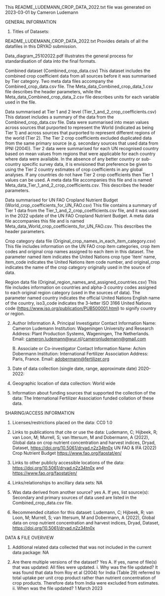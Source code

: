 This README_LUDEMANN_CROP_DATA_2022.txt file was generated on 2023-03-01 by Cameron Ludemann

GENERAL INFORMATION

1. Titles of Datasets: 

README_LUDEMANN_CROP_DATA_2022.txt
Provides details of all the datafiles in this DRYAD submission.

Data_diagram_25102022.pdf
Illustrates the general process for standardisation of data into the final formats.

Combined dataset (Combined_crop_data.csv)
This dataset includes the combined crop coefficient data from all sources before it was summarised by Tier category. Two meta data files accompany the Combined_crop_data.csv file. The Meta_data_Combined_crop_data_1.csv file describes the header parameters, while the Meta_data_Combined_crop_data_2.csv file describes units for each variable used in the file.

Data summarised at Tier 1 and 2 level (Tier_1_and_2_crop_coefficients.csv) 
This dataset includes a summary of the data from the Combined_crop_data.csv file. Data were summarised into mean values across sources that purported to represent the World (indicated as being Tier 1) and across sources that purported to represent different regions of the world (Tier 2). The Tier 2 crop coefficients excluded duplicated data from the same primary source (e.g. secondary sources that used data from IPNI (2004)). Tier 2 data were summarised for each UN recognised country based on mean values from regions that were applicable for each country where data were available. In the absence of any better country or sub-country specific survey data, it is envisioned that preference be given to using the Tier 2 country estimates of crop coefficients in any global analyses. If any countries do not have Tier 2 crop coefficients then Tier 1 values can be used.
A meta data file accompanies this file and is named Meta_data_Tier_1_and_2_crop_coefficients.csv. This describes the header parameters.

Data summarised for UN FAO Cropland Nutrient Budget (World_crop_coefficients_for_UN_FAO.csv)
This file contains a summary of Tier 1 data from the Tier_1_and_2_crop_coefficients.csv file, and it was used in the 2022 update of the UN FAO Cropland Nutrient Budget.  A meta data file accompanies this file and is named Meta_data_World_crop_coefficients_for_UN_FAO.csv. This describes the header parameters.

Crop category data file (Original_crop_names_in_each_item_category.csv)
This file includes information on the UN FAO crop item categories, crop item codes and original crop names assigned to each item in this dataset. The parameter named item indicates the United Nations crop type ‘item’ name, item_code indicates the United Nations item code number, and original_crop  indicates the name of the crop category originally used in the source of data.

Region data file (Original_region_names_and_assigned_countries.csv)
This file includes information on countries and alpha-3 country codes assigned to each original region category (used in the sources of data). The parameter named country indicates the official United Nations English name of the country, iso3_code indicates the 3-letter ISO 3166 United Nations code (https://www.iso.org/publication/PUB500001.html) to signify country or region.

2. Author Information
	A. Principal Investigator Contact Information
		Name: Cameron Ludemann
		Institution: Wageningen University and Research
		Address: Plant Production Systems, Wageningen, The Netherlands. 
		Email: cameron.ludemann@wur.nl/cameronludemann@gmail.com

	B. Associate or Co-investigator Contact Information
		Name: Achim Dobermann
		Institution: International Fertilizer Association
		Address: Paris, France.
		Email: adobermann@fertilizer.org


3. Date of data collection (single date, range, approximate date)   2020-2022: 

4. Geographic location of data collection: World wide

5. Information about funding sources that supported the collection of the data: The International Fertilizer Association funded collation of these data.


SHARING/ACCESS INFORMATION

1. Licenses/restrictions placed on the data: CC0 1.0

2. Links to publications that cite or use the data:
Ludemann, C; Hijbeek, R; van Loon, M; Murrell, S; van Ittersum, M and Dobermann, A (2022), Global data on crop nutrient concentration and harvest indices, Dryad, Dataset, https://doi.org/10.5061/dryad.n2z34tn0x
UN FAO & IFA (2022) Crop Nutrient Budget https://www.fao.org/faostat/en/

3. Links to other publicly accessible locations of the data: https://doi.org/10.5061/dryad.n2z34tn0x and https://www.fao.org/faostat/en/

4. Links/relationships to ancillary data sets: NA

5. Was data derived from another source? yes
	A. If yes, list source(s): 
Secondary and primary sources of data used are listed in the Combined_crop_data.csv file. 


6. Recommended citation for this dataset: 
Ludemann, C; Hijbeek, R; van Loon, M; Murrell, S; van Ittersum, M and Dobermann, A (2022), Global data on crop nutrient concentration and harvest indices, Dryad, Dataset, https://doi.org/10.5061/dryad.n2z34tn0x

DATA & FILE OVERVIEW

1. Additional related data collected that was not included in the current data package: NA

2. Are there multiple versions of the dataset? Yes
	A. If yes, name of file(s) that was updated: All files were updated.
		i. Why was the file updated? It was found that data from Roy et al (2004) for India (Table 29) referred to total uptake per unit crop product rather than nutrient concentration of crop products. Therefore data from India were excluded from estimates. 
		ii. When was the file updated? 1 March 2023

